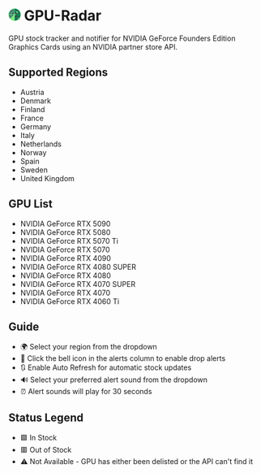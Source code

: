 # <img src="https://raw.githubusercontent.com/l-zariqi/fe-radar/main/images/favicon.svg" alt="fe-radar-icon" width="24" height="24"> GPU-Radar

GPU stock tracker and notifier for NVIDIA GeForce Founders Edition Graphics Cards using an NVIDIA partner store API.

## Supported Regions

- Austria
- Denmark
- Finland
- France
- Germany
- Italy
- Netherlands
- Norway
- Spain
- Sweden
- United Kingdom

## GPU List

- NVIDIA GeForce RTX 5090
- NVIDIA GeForce RTX 5080
- NVIDIA GeForce RTX 5070 Ti
- NVIDIA GeForce RTX 5070
- NVIDIA GeForce RTX 4090
- NVIDIA GeForce RTX 4080 SUPER
- NVIDIA GeForce RTX 4080
- NVIDIA GeForce RTX 4070 SUPER
- NVIDIA GeForce RTX 4070
- NVIDIA GeForce RTX 4060 Ti

## Guide

- 🌍 Select your region from the dropdown
- 🔔 Click the bell icon in the alerts column to enable drop alerts
- 🔃 Enable Auto Refresh for automatic stock updates
- 🔊 Select your preferred alert sound from the dropdown
- ⏰ Alert sounds will play for 30 seconds

## Status Legend

- 🟩 In Stock
- 🟥 Out of Stock
- ⚠️ Not Available - GPU has either been delisted or the API can't find it
